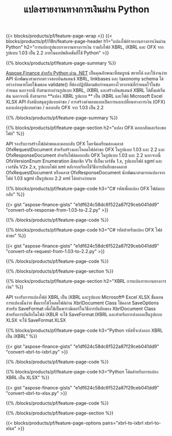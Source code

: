 ﻿---
title: แปลงรายงานทางการเงินผ่าน Python
url: /th/python-net/conversion/
description:  Python รหัสเพื่อแปลงรายงานทางการเงินในรูปแบบไฟล์ XBRL, iXBRL(inline xbrl) และ OFX ผ่านไลบรารี Python
---
{{< blocks/products/pf/feature-page-wrap >}}
{{< blocks/products/pf/i18n/feature-page-header h1="แปลงไฟล์รายงานทางการเงินผ่าน Python" h2="การแปลงรูปแบบรายงานทางการเงิน รวมถึงไฟล์ XBRL, iXBRL และ OFX จากรูปแบบ 1.03 เป็น 2.2 ภายในแอปพลิเคชันที่ใช้ Python" >}}

{{% blocks/products/pf/feature-page-summary %}}

[Aspose.Finance สำหรับ Python ผ่าน .NET](https://products.aspose.com/finance/python-net/) เป็นคุณลักษณะที่สมบูรณ์ ขยายได้ และใช้งานง่าย API นักพัฒนาสามารถตรวจสอบอินสแตนซ์ XBRL, linkbases และ taxonomy schema ได้อย่างง่ายดายโดยใช้เมธอด validate() ที่ต้องปฏิบัติตามข้อกำหนดทางไวยากรณ์ที่กำหนดไว้ในข้อกำหนด นอกจากนี้ ยังสามารถอ่านรูปแบบ XBRL, iXBRL และสร้างอินสแตนซ์ XBRL ได้ตั้งแต่เริ่มต้น นอกจากนี้ ยังสามารถ **แปลง XBRL รูปแบบ ** เป็น iXBRL และไฟล์ Microsoft Excel XLSX API ยังสนับสนุนรูปแบบคำขอ / การสร้างคำตอบแบบเปิดการแลกเปลี่ยนทางการเงิน (OFX) และแปลงรูปแบบคำขอ / ตอบกลับ OFX จาก 1.03 เป็น 2.2

{{% /blocks/products/pf/feature-page-summary %}}

{{% blocks/products/pf/feature-page-section h2="แปลง OFX ตอบกลับและร้องขอไฟล์" %}}

API รองรับการสร้างไฟล์คำขอและตอบกลับ OFX โดยจัดเตรียมสองคลาส OfxRequestDocument สำหรับสร้างและโหลดไฟล์คำขอ OFX ในรูปแบบ 1.03 และ 2.2 และ OfxResponseDocument สำหรับไฟล์ตอบกลับ OFX ในรูปแบบ 1.03 และ 2.2 นอกจากนี้ OfxVersionEnum Enumeration มีสมาชิก V1x ที่เป็นเวอร์ชัน 1.x, รูปแบบไฟล์ sgml และเวอร์ชัน V2x 2.x, รูปแบบไฟล์ xml หลังจากเรียกใช้วิธีการบันทึกของคลาส OfxRequestDocument หรือคลาส OfxResponseDocument นักพัฒนาสามารถแปลงจากไฟล์ 1.03 sgml เป็นรูปแบบ 2.2 xml ได้อย่างง่ายดาย


{{% blocks/products/pf/feature-page-code h3="C# รหัสเพื่อแปลง OFX ไฟล์ตอบกลับ" %}}

{{< gist "aspose-finance-gists" "e1df624c58dc6f522a87f29ceb041dd9" "convert-ofx-response-from-1.03-to-2.2.py" >}} 

{{% /blocks/products/pf/feature-page-code %}}

{{% blocks/products/pf/feature-page-code h3="C# รหัสสำหรับแปลง OFX ไฟล์คำขอ" %}}

{{< gist "aspose-finance-gists" "e1df624c58dc6f522a87f29ceb041dd9" "convert-ofx-request-from-1.03-to-2.2.py" >}} 

{{% /blocks/products/pf/feature-page-code %}}

{{% /blocks/products/pf/feature-page-section %}}

{{% blocks/products/pf/feature-page-section h2="XBRL การแปลงรายงานทางการเงิน" %}}

API รองรับการแปลงไฟล์ XBRL เป็น iXBRL และรูปแบบ Microsoft® Excel XLSX ขั้นตอนการแปลงนั้นง่าย ขั้นแรกให้โหลดไฟล์ผ่าน XbrlDocument Class ใช้คลาส SaveOptions สำหรับ SaveFormat เพื่อใช้เป็นพารามิเตอร์ในวิธีการบันทึกของ XbrlDocument Class สำหรับการบันทึกในไฟล์ iXBLR จะใช้ SaveFormat.IXBRL และสำหรับการส่งออกเป็นรูปแบบ XLSX จะใช้ SaveFormat.XLSX

{{% blocks/products/pf/feature-page-code h3="Python รหัสที่จะส่งออก XBRL เป็น iXBRL" %}}

{{< gist "aspose-finance-gists" "e1df624c58dc6f522a87f29ceb041dd9" "convert-xbrl-to-ixbrl.py" >}} 

{{% /blocks/products/pf/feature-page-code %}}

{{% blocks/products/pf/feature-page-code h3="Python โค้ดสำหรับการแปลง XBRL เป็น XLSX" %}}

{{< gist "aspose-finance-gists" "e1df624c58dc6f522a87f29ceb041dd9" "convert-xbrl-to-xlsx.py" >}} 

{{% /blocks/products/pf/feature-page-code %}}

{{% /blocks/products/pf/feature-page-section %}}

{{< blocks/products/pf/feature-page-options pairs="xbrl-to-ixbrl xbrl-to-xlsx" >}}